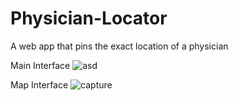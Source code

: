 # Physician-Locator
A web app that pins the exact location of a physician

Main Interface
![asd](https://user-images.githubusercontent.com/28064695/40534833-2993b924-5fbc-11e8-954a-56f289d84a0f.PNG)


Map Interface
![capture](https://user-images.githubusercontent.com/28064695/40534838-2bd10ff2-5fbc-11e8-9c1c-8cfaa6f74ab4.PNG)
